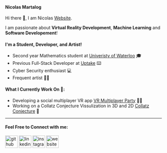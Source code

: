 

<!--
**NicolasMartalog/NicolasMartalog** is a ✨ _special_ ✨ repository because its `README.md` (this file) appears on your GitHub profile.

Here are some ideas to get you started:

- 🔭 I’m currently working on ...
- 🌱 I’m currently learning ...
- 👯 I’m looking to collaborate on ...
- 🤔 I’m looking for help with ...
- 💬 Ask me about ...
- 📫 How to reach me: ...
- 😄 Pronouns: ...
- ⚡ Fun fact: ...
-->

#### Nicolas Martalog

Hi there 👋, I am Nicolas [Website](https://nicolasmartalog.github.io/MyWebsite/).

I am passionate about **Virtual Reality Development**, **Machine Learning** and **Software Developement**!

#### I'm a Student, Developer, and Artist!
- Second year Mathematics student at [Univeristy of Waterloo](https://uwaterloo.ca/math/) 🎓
- Previous Full-Stack Developer at [Uptake](https://www.uptake.com/) ⌨️
- Cyber Security enthusiast 💻
- Frequent artist 🧑‍🎨


#### What I Currently Work On 🔭:
- Developing a social multiplayer VR app [VR Multiplayer Party](https://youtu.be/jZcdRyEPjHI) 👨‍💻
- Working on a Collatz Conjecture Vissulization in 3D and 2D [Collatz Conjecture](https://en.wikipedia.org/wiki/Collatz_conjecture) 🧮
 
 ---
 
 #### Feel Free to Connect with me:
[<img src='https://cdn.jsdelivr.net/npm/simple-icons@3.0.1/icons/github.svg' alt='github' height='40'>](https://github.com/NicolasMartalog)  [<img src='https://cdn.jsdelivr.net/npm/simple-icons@3.0.1/icons/linkedin.svg' alt='linkedin' height='40'>](https://www.linkedin.com/in/nicolas-martalog/)  [<img src='https://cdn.jsdelivr.net/npm/simple-icons@3.0.1/icons/instagram.svg' alt='instagram' height='40'>](https://www.instagram.com/nicolasmartalog/)  [<img src='https://cdn.jsdelivr.net/npm/simple-icons@3.0.1/icons/icloud.svg' alt='website' height='40'>](https://nicolasmartalog.github.io/MyWebsite/)  
